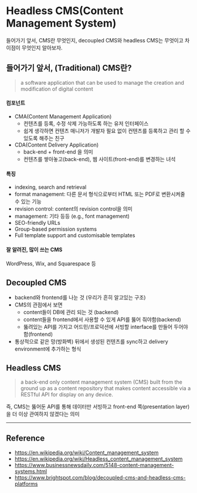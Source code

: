 # Headless CMS(Content Management System)

들어가기 앞서, CMS란 무엇인지, decoupled CMS와 headless CMS는 무엇이고 차이점이 무엇인지 알아보자.

## 들어가기 앞서, (Traditional) CMS란?
> a software application that can be used to manage the creation and modification of digital content

#### 컴포넌트
- CMA(Content Management Application)
  - 컨텐츠를 등록, 수정 삭제 가능하도록 하는 유저 인터페이스
  - 쉽게 생각하면 컨텐츠 매니저가 개발자 필요 없이 컨텐츠를 등록하고 관리 할 수 있도록 해주는 친구
- CDA(Content Delivery Application)
  - back-end + front-end 을 의미
  - 컨텐츠를 쌓아놓고(back-end), 웹 사이트(front-end)를 변경하는 녀석

#### 특징
- indexing, search and retrieval
- format management: 다른 문서 형식으로부터 HTML 또는 PDF로 변환시켜줄 수 있는 기능
- revision control: content의 revision control을 의미
- management: 기타 등등 (e.g., font management)
- SEO-friendly URLs
- Group-based permission systems
- Full template support and customisable templates

#### 잘 알려진, 많이 쓰는 CMS
WordPress, Wix, and Squarespace 등

## Decoupled CMS
- backend와 frontend를 나눈 것 (우리가 흔히 알고있는 구조)
- CMS의 관점에서 보면
  - content들이 DB에 관리 되는 것 (backend)
  - content들을 frontend에서 사용할 수 있게 API를 뚫어 줘야함(backend)
  - 뚫려있는 API를 가지고 어드민/프로덕션에 서빙할 interface를 만들어 두어야 함(frontend)
- 통상적으로 같은 망(방화벽) 뒤에서 생성된 컨텐츠를 sync하고 delivery environment에 추가하는 형식

## Headless CMS
> a back-end only content management system (CMS) built from the ground up as a content repository 
> that makes content accessible via a RESTful API for display on any device.

즉, CMS는 뚫어둔 API를 통해 데이터만 서빙하고 front-end 쪽(presentation layer)을 더 이상 관여하지 않겠다는 의미 

---
## Reference
- https://en.wikipedia.org/wiki/Content_management_system
- https://en.wikipedia.org/wiki/Headless_content_management_system
- https://www.businessnewsdaily.com/5148-content-management-systems.html
- https://www.brightspot.com/blog/decoupled-cms-and-headless-cms-platforms
